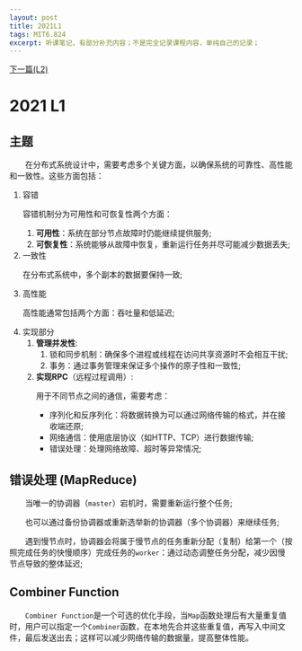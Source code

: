 ```yaml
---
layout: post
title: 2021L1
tags: MIT6.824
excerpt: 听课笔记，有部分补充内容；不是完全记录课程内容，单纯自己的记录；
---
```


[下一篇(L2)](https://acceleratorssr.github.io/2024/06/08/6.824L2.html)

# 2021 L1
<h2>主题</h2>
<p>&emsp;&emsp;在分布式系统设计中，需要考虑多个关键方面，以确保系统的可靠性、高性能和一致性。这些方面包括：</p>

<ol>
    <li>容错
        <p>容错机制分为可用性和可恢复性两个方面：</p>
        <ol>
            <li><strong>可用性</strong>：系统在部分节点故障时仍能继续提供服务;</li>
            <li><strong>可恢复性</strong>：系统能够从故障中恢复，重新运行任务并尽可能减少数据丢失;</li>
        </ol>
    </li>
    <li>一致性
        <p>在分布式系统中，多个副本的数据要保持一致;</p>
    </li>
    <li>高性能
        <p>高性能通常包括两个方面：吞吐量和低延迟;</p>
    </li>
    <li>实现部分
        <ol>
            <li><strong>管理并发性</strong>:
                <ol>
                    <li>锁和同步机制：确保多个进程或线程在访问共享资源时不会相互干扰;</li>
                    <li>事务：通过事务管理来保证多个操作的原子性和一致性;</li>
                </ol>
            </li>
            <li><strong>实现RPC</strong>（远程过程调用）:
                <p>用于不同节点之间的通信，需要考虑：</p>
                <ul>
                    <li>序列化和反序列化：将数据转换为可以通过网络传输的格式，并在接收端还原;</li>
                    <li>网络通信：使用底层协议（如HTTP、TCP）进行数据传输;</li>
                    <li>错误处理：处理网络故障、超时等异常情况;</li>
                </ul>
            </li>
        </ol>
    </li>
</ol>

<h2>错误处理 (MapReduce)</h2>
<p>&emsp;&emsp;当唯一的协调器（<code>master</code>）宕机时，需要重新运行整个任务;</p>

<p>&emsp;&emsp;也可以通过备份协调器或重新选举新的协调器（多个协调器）来继续任务;</p>

<p>&emsp;&emsp;遇到慢节点时，协调器会将属于慢节点的任务重新分配（复制）给第一个（按照完成任务的快慢顺序）完成任务的<code>worker</code>：通过动态调整任务分配，减少因慢节点导致的整体延迟;</p>

<h2>Combiner Function</h2>
<p>&emsp;&emsp;<code>Combiner Function</code>是一个可选的优化手段，当<code>Map</code>函数处理后有大量重复值时，用户可以指定一个<code>Combiner</code>函数，在本地先合并这些重复值，再写入中间文件，最后发送出去；这样可以减少网络传输的数据量，提高整体性能。</p>
